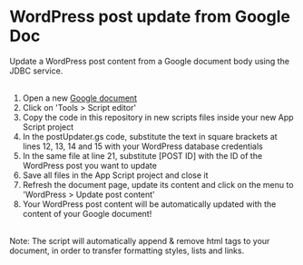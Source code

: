 # WordPress post update from Google Doc
Update a WordPress post content from a Google document body using the JDBC service.<br><br>

1. Open a new <a href="https://docs.google.com/document/">Google document</a>
2. Click on 'Tools > Script editor'
3. Copy the code in this repository in new scripts files inside your new App Script project
4. In the postUpdater.gs code, substitute the text in square brackets at lines 12, 13, 14 and 15 with your WordPress database credentials
5. In the same file at line 21, substitute [POST ID] with the ID of the WordPress post you want to update
6. Save all files in the App Script project and close it
7. Refresh the document page, update its content and click on the menu to 'WordPress > Update post content'
8. Your WordPress post content will be automatically updated with the content of your Google document!<br><br>


Note: The script will automatically append & remove html tags to your document, in order to transfer formatting styles, lists and links.
